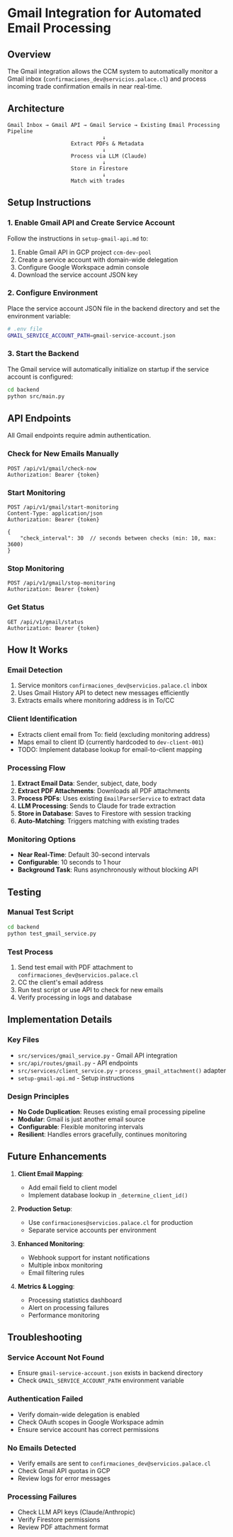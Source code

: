 # Gmail Integration for Automated Email Processing

## Overview

The Gmail integration allows the CCM system to automatically monitor a Gmail inbox (`confirmaciones_dev@servicios.palace.cl`) and process incoming trade confirmation emails in near real-time.

## Architecture

```
Gmail Inbox → Gmail API → Gmail Service → Existing Email Processing Pipeline
                              ↓
                    Extract PDFs & Metadata
                              ↓
                    Process via LLM (Claude)
                              ↓
                    Store in Firestore
                              ↓
                    Match with trades
```

## Setup Instructions

### 1. Enable Gmail API and Create Service Account

Follow the instructions in `setup-gmail-api.md` to:
1. Enable Gmail API in GCP project `ccm-dev-pool`
2. Create a service account with domain-wide delegation
3. Configure Google Workspace admin console
4. Download the service account JSON key

### 2. Configure Environment

Place the service account JSON file in the backend directory and set the environment variable:

```bash
# .env file
GMAIL_SERVICE_ACCOUNT_PATH=gmail-service-account.json
```

### 3. Start the Backend

The Gmail service will automatically initialize on startup if the service account is configured:

```bash
cd backend
python src/main.py
```

## API Endpoints

All Gmail endpoints require admin authentication.

### Check for New Emails Manually
```http
POST /api/v1/gmail/check-now
Authorization: Bearer {token}
```

### Start Monitoring
```http
POST /api/v1/gmail/start-monitoring
Content-Type: application/json
Authorization: Bearer {token}

{
    "check_interval": 30  // seconds between checks (min: 10, max: 3600)
}
```

### Stop Monitoring
```http
POST /api/v1/gmail/stop-monitoring
Authorization: Bearer {token}
```

### Get Status
```http
GET /api/v1/gmail/status
Authorization: Bearer {token}
```

## How It Works

### Email Detection
1. Service monitors `confirmaciones_dev@servicios.palace.cl` inbox
2. Uses Gmail History API to detect new messages efficiently
3. Extracts emails where monitoring address is in To/CC

### Client Identification
- Extracts client email from To: field (excluding monitoring address)
- Maps email to client ID (currently hardcoded to `dev-client-001`)
- TODO: Implement database lookup for email-to-client mapping

### Processing Flow
1. **Extract Email Data**: Sender, subject, date, body
2. **Extract PDF Attachments**: Downloads all PDF attachments
3. **Process PDFs**: Uses existing `EmailParserService` to extract data
4. **LLM Processing**: Sends to Claude for trade extraction
5. **Store in Database**: Saves to Firestore with session tracking
6. **Auto-Matching**: Triggers matching with existing trades

### Monitoring Options
- **Near Real-Time**: Default 30-second intervals
- **Configurable**: 10 seconds to 1 hour
- **Background Task**: Runs asynchronously without blocking API

## Testing

### Manual Test Script
```bash
cd backend
python test_gmail_service.py
```

### Test Process
1. Send test email with PDF attachment to `confirmaciones_dev@servicios.palace.cl`
2. CC the client's email address
3. Run test script or use API to check for new emails
4. Verify processing in logs and database

## Implementation Details

### Key Files
- `src/services/gmail_service.py` - Gmail API integration
- `src/api/routes/gmail.py` - API endpoints
- `src/services/client_service.py` - `process_gmail_attachment()` adapter
- `setup-gmail-api.md` - Setup instructions

### Design Principles
- **No Code Duplication**: Reuses existing email processing pipeline
- **Modular**: Gmail is just another email source
- **Configurable**: Flexible monitoring intervals
- **Resilient**: Handles errors gracefully, continues monitoring

## Future Enhancements

1. **Client Email Mapping**: 
   - Add email field to client model
   - Implement database lookup in `_determine_client_id()`

2. **Production Setup**:
   - Use `confirmaciones@servicios.palace.cl` for production
   - Separate service accounts per environment

3. **Enhanced Monitoring**:
   - Webhook support for instant notifications
   - Multiple inbox monitoring
   - Email filtering rules

4. **Metrics & Logging**:
   - Processing statistics dashboard
   - Alert on processing failures
   - Performance monitoring

## Troubleshooting

### Service Account Not Found
- Ensure `gmail-service-account.json` exists in backend directory
- Check `GMAIL_SERVICE_ACCOUNT_PATH` environment variable

### Authentication Failed
- Verify domain-wide delegation is enabled
- Check OAuth scopes in Google Workspace admin
- Ensure service account has correct permissions

### No Emails Detected
- Verify emails are sent to `confirmaciones_dev@servicios.palace.cl`
- Check Gmail API quotas in GCP
- Review logs for error messages

### Processing Failures
- Check LLM API keys (Claude/Anthropic)
- Verify Firestore permissions
- Review PDF attachment format